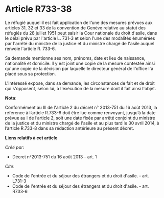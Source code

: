 # Article R733-38

Le réfugié auquel il est fait application de l'une des mesures prévues aux articles 31, 32 et 33 de la convention de Genève
relative au statut des réfugiés du 28 juillet 1951 peut saisir la Cour nationale du droit d'asile, dans le délai prévu par
l'article L. 731-3 et selon l'une des modalités énumérées par l'arrêté du ministre de la justice et du ministre chargé de
l'asile auquel renvoie l'article R. 733-6.

Sa demande mentionne ses nom, prénoms, date et lieu de naissance, nationalité et domicile. Il y est joint une copie de la
mesure contestée ainsi qu'une copie de la décision par laquelle le directeur général de l'office l'a placé sous sa
protection. 

L'intéressé expose, dans sa demande, les circonstances de fait et de droit qui s'opposent, selon lui, à l'exécution de la
mesure dont il fait ainsi l'objet.

**Nota:**

Conformément au III de l'article 2 du décret n° 2013-751 du 16 août 2013, la référence à l’article R.733-6 doit être lue
comme renvoyant, jusqu’à la date prévue au I de l’article 2, soit une date fixée par arrêté conjoint du ministre de la
justice et du ministre chargé de l'asile et au plus tard le 30 avril 2014, à l’article R.733-8 dans sa rédaction antérieure
au présent décret.

**Liens relatifs à cet article**

_Créé par_:

  - Décret n°2013-751 du 16 août 2013 - art. 1

_Cite_:

  - Code de l'entrée et du séjour des étrangers et du droit d'asile. - art. L731-3
  - Code de l'entrée et du séjour des étrangers et du droit d'asile. - art. R733-6
